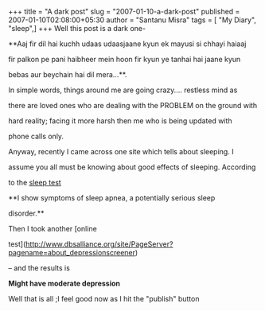 +++
title = "A dark post"
slug = "2007-01-10-a-dark-post"
published = 2007-01-10T02:08:00+05:30
author = "Santanu Misra"
tags = [ "My Diary", "sleep",]
+++
Well this post is a dark one-



**Aaj fir dil hai kuchh udaas udaasjaane kyun ek mayusi si chhayi haiaaj

fir palkon pe pani haibheer mein hoon fir kyun ye tanhai hai jaane kyun

bebas aur beychain hai dil mera...**.



In simple words, things around me are going crazy.... restless mind as

there are loved ones who are dealing with the PROBLEM on the ground with

hard reality; facing it more harsh then me who is being updated with

phone calls only.



Anyway, recently I came across one site which tells about sleeping. I

assume you all must be knowing about good effects of sleeping. According

to the [sleep test](http://www.sleepnet.com/sleeptest.html)



**I show symptoms of sleep apnea, a potentially serious sleep

disorder.**



Then I took another [online

test](http://www.dbsalliance.org/site/PageServer?pagename=about_depressionscreener)

– and the results is



**Might have moderate depression**



Well that is all ;I feel good now as I hit the "publish" button



<span class="underline"></span>
